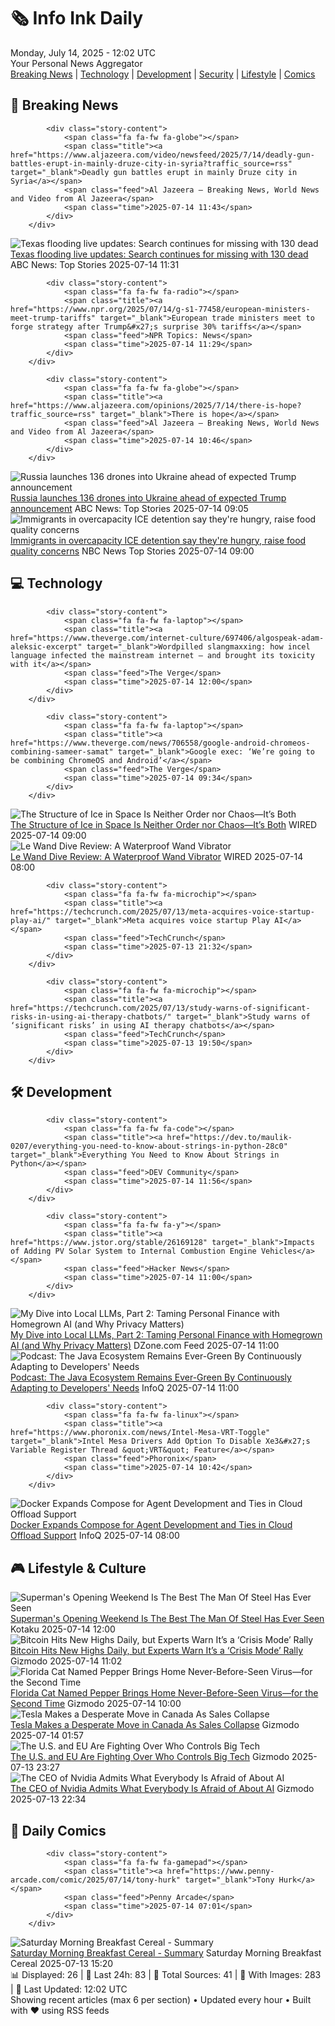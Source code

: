 <!-- Processing 54 RSS feeds at 2025-07-14 12:02:13 UTC -->
<!-- Processing: Garfield -->
<!-- Processing: Cyanide & Happiness -->
<!-- Processing: Girl Genius -->
<!-- Processing: Dinosaur Comics -->
<!-- Processing: CNN Breaking News -->
<!-- Processing: Al Jazeera Breaking News -->
<!-- Processing: NPR News -->
<!-- Processing: CBC News -->
<!-- Error processing https://rss.cbc.ca/lineup/topstories.xml: The read operation timed out -->
<!-- Processing: Reuters Top News -->
<!-- Processing: ABC News Breaking -->
<!-- Processing: NBC News Breaking -->
<!-- Processing: Guardian World News -->
<!-- Processing: Sky News World -->
<!-- Processing: The Verge -->
<!-- Processing: O'Reilly Radar -->
<!-- Processing: Slashdot -->
<!-- Processing: Lobsters Python -->
<!-- Processing: Hacker News -->
<!-- Processing: Dev.to -->
<!-- Processing: It's FOSS -->
<!-- Error processing https://itsfoss.com/rss/: The read operation timed out -->
<!-- Processing: Linux.com -->
<!-- Processing: GitHub Blog -->
<!-- Processing: GitLab Blog -->
<!-- Processing: DZone -->
<!-- Processing: Gizmodo -->
<!-- Processing: Kotaku -->
<!-- Processing: Boing Boing -->
<!-- Error processing https://feeds.boingboing.net/boingboing/iBag: The read operation timed out -->
<!-- Processing: Krebs on Security -->
<!-- Generated 11 new posts out of 28 feeds processed -->
<div class="newspaper-header">
    <h1 class="newspaper-title">🗞️ Info Ink Daily</h1>
    <div class="newspaper-date">Monday, July 14, 2025 - 12:02 UTC</div>
    <div class="newspaper-subtitle">Your Personal News Aggregator</div>
</div>

<div class="newspaper-nav">
    <a href="#breaking">Breaking News</a> |
    <a href="#tech">Technology</a> |
    <a href="#dev">Development</a> |
    <a href="#security">Security</a> |
    <a href="#lifestyle">Lifestyle</a> |
    <a href="#webcomics">Comics</a>
</div>

<div class="news-section breaking-news" id="breaking">
<h2 class="section-header">🚨 Breaking News</h2>
<div class="stories-container">
<div class="story">
            
            <div class="story-content">
                <span class="fa fa-fw fa-globe"></span>
                <span class="title"><a href="https://www.aljazeera.com/video/newsfeed/2025/7/14/deadly-gun-battles-erupt-in-mainly-druze-city-in-syria?traffic_source=rss" target="_blank">Deadly gun battles erupt in mainly Druze city in Syria</a></span>
                <span class="feed">Al Jazeera – Breaking News, World News and Video from Al Jazeera</span>
                <span class="time">2025-07-14 11:43</span>
            </div>
        </div>
<div class="story">
            <img src="https://s.abcnews.com/images/US/kerrville-main_1752484263760_hpMain_4x3t_384.jpg" alt="Texas flooding live updates: Search continues for missing with 130 dead" class="story-image" loading="lazy" onerror="this.style.display='none'">
            <div class="story-content">
                <span class="fa fa-fw fa-tv"></span>
                <span class="title"><a href="https://abcnews.go.com/US/live-updates/texas-flooding-live-updates/?id=123729682" target="_blank">Texas flooding live updates: Search continues for missing with 130 dead</a></span>
                <span class="feed">ABC News: Top Stories</span>
                <span class="time">2025-07-14 11:31</span>
            </div>
        </div>
<div class="story">
            
            <div class="story-content">
                <span class="fa fa-fw fa-radio"></span>
                <span class="title"><a href="https://www.npr.org/2025/07/14/g-s1-77458/european-ministers-meet-trump-tariffs" target="_blank">European trade ministers meet to forge strategy after Trump&#x27;s surprise 30% tariffs</a></span>
                <span class="feed">NPR Topics: News</span>
                <span class="time">2025-07-14 11:29</span>
            </div>
        </div>
<div class="story">
            
            <div class="story-content">
                <span class="fa fa-fw fa-globe"></span>
                <span class="title"><a href="https://www.aljazeera.com/opinions/2025/7/14/there-is-hope?traffic_source=rss" target="_blank">There is hope</a></span>
                <span class="feed">Al Jazeera – Breaking News, World News and Video from Al Jazeera</span>
                <span class="time">2025-07-14 10:46</span>
            </div>
        </div>
<div class="story">
            <img src="https://s.abcnews.com/images/International/Ukraine-firefighters-DB-250714_1752482977293_hpMain_4x3t_384.jpg" alt="Russia launches 136 drones into Ukraine ahead of expected Trump announcement" class="story-image" loading="lazy" onerror="this.style.display='none'">
            <div class="story-content">
                <span class="fa fa-fw fa-tv"></span>
                <span class="title"><a href="https://abcnews.go.com/International/russia-launches-136-drones-ukraine-ahead-expected-trump/story?id=123729140" target="_blank">Russia launches 136 drones into Ukraine ahead of expected Trump announcement</a></span>
                <span class="feed">ABC News: Top Stories</span>
                <span class="time">2025-07-14 09:05</span>
            </div>
        </div>
<div class="story">
            <img src="https://media-cldnry.s-nbcnews.com/image/upload/t_fit_1500w/rockcms/2025-07/250701-ice-detention-center-kitchen-2019-se-414p-503609.jpg" alt="Immigrants in overcapacity ICE detention say they&#x27;re hungry, raise food quality concerns" class="story-image" loading="lazy" onerror="this.style.display='none'">
            <div class="story-content">
                <span class="fa fa-fw fa-broadcast-tower"></span>
                <span class="title"><a href="https://www.nbcnews.com/news/us-news/immigrants-overcapacity-ice-detention-say-hungry-raise-food-quality-co-rcna214193" target="_blank">Immigrants in overcapacity ICE detention say they&#x27;re hungry, raise food quality concerns</a></span>
                <span class="feed">NBC News Top Stories</span>
                <span class="time">2025-07-14 09:00</span>
            </div>
        </div>
</div>
</div>
<div class="news-section tech-news" id="tech">
<h2 class="section-header">💻 Technology</h2>
<div class="stories-container">
<div class="story">
            
            <div class="story-content">
                <span class="fa fa-fw fa-laptop"></span>
                <span class="title"><a href="https://www.theverge.com/internet-culture/697406/algospeak-adam-aleksic-excerpt" target="_blank">Wordpilled slangmaxxing: how incel language infected the mainstream internet — and brought its toxicity with it</a></span>
                <span class="feed">The Verge</span>
                <span class="time">2025-07-14 12:00</span>
            </div>
        </div>
<div class="story">
            
            <div class="story-content">
                <span class="fa fa-fw fa-laptop"></span>
                <span class="title"><a href="https://www.theverge.com/news/706558/google-android-chromeos-combining-sameer-samat" target="_blank">Google exec: ‘We’re going to be combining ChromeOS and Android’</a></span>
                <span class="feed">The Verge</span>
                <span class="time">2025-07-14 09:34</span>
            </div>
        </div>
<div class="story">
            <img src="https://media.wired.com/photos/686d0d8d664ea88a108c8153/master/pass/GettyImages-1217774642.jpg" alt="The Structure of Ice in Space Is Neither Order nor Chaos—It’s Both" class="story-image" loading="lazy" onerror="this.style.display='none'">
            <div class="story-content">
                <span class="fa fa-fw fa-bolt"></span>
                <span class="title"><a href="https://www.wired.com/story/space-ice-structure-order-chaos/" target="_blank">The Structure of Ice in Space Is Neither Order nor Chaos—It’s Both</a></span>
                <span class="feed">WIRED</span>
                <span class="time">2025-07-14 09:00</span>
            </div>
        </div>
<div class="story">
            <img src="https://media.wired.com/photos/687173733bbe2f34f11867ea/master/pass/Review-%20Le%20Wand%20Dive.png" alt="Le Wand Dive Review: A Waterproof Wand Vibrator" class="story-image" loading="lazy" onerror="this.style.display='none'">
            <div class="story-content">
                <span class="fa fa-fw fa-bolt"></span>
                <span class="title"><a href="https://www.wired.com/review/le-wand-dive/" target="_blank">Le Wand Dive Review: A Waterproof Wand Vibrator</a></span>
                <span class="feed">WIRED</span>
                <span class="time">2025-07-14 08:00</span>
            </div>
        </div>
<div class="story">
            
            <div class="story-content">
                <span class="fa fa-fw fa-microchip"></span>
                <span class="title"><a href="https://techcrunch.com/2025/07/13/meta-acquires-voice-startup-play-ai/" target="_blank">Meta acquires voice startup Play AI</a></span>
                <span class="feed">TechCrunch</span>
                <span class="time">2025-07-13 21:32</span>
            </div>
        </div>
<div class="story">
            
            <div class="story-content">
                <span class="fa fa-fw fa-microchip"></span>
                <span class="title"><a href="https://techcrunch.com/2025/07/13/study-warns-of-significant-risks-in-using-ai-therapy-chatbots/" target="_blank">Study warns of ‘significant risks’ in using AI therapy chatbots</a></span>
                <span class="feed">TechCrunch</span>
                <span class="time">2025-07-13 19:50</span>
            </div>
        </div>
</div>
</div>
<div class="news-section dev-news" id="dev">
<h2 class="section-header">🛠️ Development</h2>
<div class="stories-container">
<div class="story">
            
            <div class="story-content">
                <span class="fa fa-fw fa-code"></span>
                <span class="title"><a href="https://dev.to/maulik-0207/everything-you-need-to-know-about-strings-in-python-28c0" target="_blank">Everything You Need to Know About Strings in Python</a></span>
                <span class="feed">DEV Community</span>
                <span class="time">2025-07-14 11:56</span>
            </div>
        </div>
<div class="story">
            
            <div class="story-content">
                <span class="fa fa-fw fa-y"></span>
                <span class="title"><a href="https://www.jstor.org/stable/26169128" target="_blank">Impacts of Adding PV Solar System to Internal Combustion Engine Vehicles</a></span>
                <span class="feed">Hacker News</span>
                <span class="time">2025-07-14 11:00</span>
            </div>
        </div>
<div class="story">
            <img src="https://dz2cdn1.dzone.com/thumbnail?fid=18508010&w=600" alt="My Dive into Local LLMs, Part 2: Taming Personal Finance with Homegrown AI (and Why Privacy Matters)" class="story-image" loading="lazy" onerror="this.style.display='none'">
            <div class="story-content">
                <span class="fa fa-fw fa-newspaper"></span>
                <span class="title"><a href="https://dzone.com/articles/local-llm-finance-tracker" target="_blank">My Dive into Local LLMs, Part 2: Taming Personal Finance with Homegrown AI (and Why Privacy Matters)</a></span>
                <span class="feed">DZone.com Feed</span>
                <span class="time">2025-07-14 11:00</span>
            </div>
        </div>
<div class="story">
            <img src="https://res.infoq.com/podcasts/java-ecosystem-continuously-adapting-developers/en/smallimage/the-infoq-podcast-logo-thumbnail-1750234518419.jpg" alt="Podcast: The Java Ecosystem Remains Ever-Green By Continuously Adapting to Developers&#x27; Needs" class="story-image" loading="lazy" onerror="this.style.display='none'">
            <div class="story-content">
                <span class="fa fa-fw fa-info-circle"></span>
                <span class="title"><a href="https://www.infoq.com/podcasts/java-ecosystem-continuously-adapting-developers/?utm_campaign=infoq_content&utm_source=infoq&utm_medium=feed&utm_term=global" target="_blank">Podcast: The Java Ecosystem Remains Ever-Green By Continuously Adapting to Developers&#x27; Needs</a></span>
                <span class="feed">InfoQ</span>
                <span class="time">2025-07-14 11:00</span>
            </div>
        </div>
<div class="story">
            
            <div class="story-content">
                <span class="fa fa-fw fa-linux"></span>
                <span class="title"><a href="https://www.phoronix.com/news/Intel-Mesa-VRT-Toggle" target="_blank">Intel Mesa Drivers Add Option To Disable Xe3&#x27;s Variable Register Thread &quot;VRT&quot; Feature</a></span>
                <span class="feed">Phoronix</span>
                <span class="time">2025-07-14 10:42</span>
            </div>
        </div>
<div class="story">
            <img src="https://res.infoq.com/news/2025/07/docker-compose-agent-gpu-offload/en/headerimage/docker-compose-agents-1752478525499.jpeg" alt="Docker Expands Compose for Agent Development and Ties in Cloud Offload Support" class="story-image" loading="lazy" onerror="this.style.display='none'">
            <div class="story-content">
                <span class="fa fa-fw fa-info-circle"></span>
                <span class="title"><a href="https://www.infoq.com/news/2025/07/docker-compose-agent-gpu-offload/?utm_campaign=infoq_content&utm_source=infoq&utm_medium=feed&utm_term=global" target="_blank">Docker Expands Compose for Agent Development and Ties in Cloud Offload Support</a></span>
                <span class="feed">InfoQ</span>
                <span class="time">2025-07-14 08:00</span>
            </div>
        </div>
</div>
</div>
<div class="news-section lifestyle-news" id="lifestyle">
<h2 class="section-header">🎮 Lifestyle & Culture</h2>
<div class="stories-container">
<div class="story">
            <img src="https://i.kinja-img.com/image/upload/c_fit,q_80,w_636/bf19df8f0888f659c45b0e46cc8e6e1c.jpg" alt="Superman&#x27;s Opening Weekend Is The Best The Man Of Steel Has Ever Seen" class="story-image" loading="lazy" onerror="this.style.display='none'">
            <div class="story-content">
                <span class="fa fa-fw fa-gamepad"></span>
                <span class="title"><a href="https://kotaku.com/superman-james-gunn-opening-weekend-box-office-1851786190" target="_blank">Superman&#x27;s Opening Weekend Is The Best The Man Of Steel Has Ever Seen</a></span>
                <span class="feed">Kotaku</span>
                <span class="time">2025-07-14 12:00</span>
            </div>
        </div>
<div class="story">
            <img src="https://gizmodo.com/app/uploads/2023/08/3a333dc0a73e33c91134114af055080b.jpg" alt="Bitcoin Hits New Highs Daily, but Experts Warn It’s a ‘Crisis Mode’ Rally" class="story-image" loading="lazy" onerror="this.style.display='none'">
            <div class="story-content">
                <span class="fa fa-fw fa-computer"></span>
                <span class="title"><a href="https://gizmodo.com/bitcoin-hits-new-highs-daily-but-experts-warn-its-a-crisis-mode-rally-2000628749" target="_blank">Bitcoin Hits New Highs Daily, but Experts Warn It’s a ‘Crisis Mode’ Rally</a></span>
                <span class="feed">Gizmodo</span>
                <span class="time">2025-07-14 11:02</span>
            </div>
        </div>
<div class="story">
            <img src="https://gizmodo.com/app/uploads/2025/07/PepperTheScienceCat.jpg" alt="Florida Cat Named Pepper Brings Home Never-Before-Seen Virus—for the Second Time" class="story-image" loading="lazy" onerror="this.style.display='none'">
            <div class="story-content">
                <span class="fa fa-fw fa-computer"></span>
                <span class="title"><a href="https://gizmodo.com/florida-cat-uncovers-never-before-seen-virus-again-2000628206" target="_blank">Florida Cat Named Pepper Brings Home Never-Before-Seen Virus—for the Second Time</a></span>
                <span class="feed">Gizmodo</span>
                <span class="time">2025-07-14 10:00</span>
            </div>
        </div>
<div class="story">
            <img src="https://gizmodo.com/app/uploads/2024/04/185350d7ff77f575b3c2c76a9e889b26.jpg" alt="Tesla Makes a Desperate Move in Canada As Sales Collapse" class="story-image" loading="lazy" onerror="this.style.display='none'">
            <div class="story-content">
                <span class="fa fa-fw fa-computer"></span>
                <span class="title"><a href="https://gizmodo.com/tesla-makes-a-desperate-move-in-canada-as-sales-collapse-2000628708" target="_blank">Tesla Makes a Desperate Move in Canada As Sales Collapse</a></span>
                <span class="feed">Gizmodo</span>
                <span class="time">2025-07-14 01:57</span>
            </div>
        </div>
<div class="story">
            <img src="https://gizmodo.com/app/uploads/2025/05/Donald-Trump-alabama-may-1-2025.jpg" alt="The U.S. and EU Are Fighting Over Who Controls Big Tech" class="story-image" loading="lazy" onerror="this.style.display='none'">
            <div class="story-content">
                <span class="fa fa-fw fa-computer"></span>
                <span class="title"><a href="https://gizmodo.com/the-u-s-and-eu-are-fighting-over-who-controls-big-tech-2000628704" target="_blank">The U.S. and EU Are Fighting Over Who Controls Big Tech</a></span>
                <span class="feed">Gizmodo</span>
                <span class="time">2025-07-13 23:27</span>
            </div>
        </div>
<div class="story">
            <img src="https://gizmodo.com/app/uploads/2025/01/Nvidia-CEO-Jensen-Huang-RTX-50-Series-GPU-1.jpg" alt="The CEO of Nvidia Admits What Everybody Is Afraid of About AI" class="story-image" loading="lazy" onerror="this.style.display='none'">
            <div class="story-content">
                <span class="fa fa-fw fa-computer"></span>
                <span class="title"><a href="https://gizmodo.com/the-ceo-of-nvidia-admits-what-everybody-is-afraid-of-about-ai-2000628701" target="_blank">The CEO of Nvidia Admits What Everybody Is Afraid of About AI</a></span>
                <span class="feed">Gizmodo</span>
                <span class="time">2025-07-13 22:34</span>
            </div>
        </div>
</div>
</div>
<div class="news-section webcomics-section" id="webcomics">
<h2 class="section-header">🎨 Daily Comics</h2>
<div class="stories-container">
<div class="story">
            
            <div class="story-content">
                <span class="fa fa-fw fa-gamepad"></span>
                <span class="title"><a href="https://www.penny-arcade.com/comic/2025/07/14/tony-hurk" target="_blank">Tony Hurk</a></span>
                <span class="feed">Penny Arcade</span>
                <span class="time">2025-07-14 07:01</span>
            </div>
        </div>
<div class="story">
            <img src="https://www.smbc-comics.com/comics/1752300534-20250713.png" alt="Saturday Morning Breakfast Cereal - Summary" class="story-image" loading="lazy" onerror="this.style.display='none'">
            <div class="story-content">
                <span class="fa fa-fw fa-smile"></span>
                <span class="title"><a href="https://www.smbc-comics.com/comic/summary" target="_blank">Saturday Morning Breakfast Cereal - Summary</a></span>
                <span class="feed">Saturday Morning Breakfast Cereal</span>
                <span class="time">2025-07-13 15:20</span>
            </div>
        </div>
</div>
</div>

<div class="newspaper-footer">
    <div class="stats">
        📊 Displayed: 26 | 📅 Last 24h: 83 | 📡 Total Sources: 41 | 📸 With Images: 283 |
        🔄 Last Updated: 12:02 UTC
    </div>
    <div class="footer-note">
        Showing recent articles (max 6 per section) • Updated every hour • Built with ❤️ using RSS feeds
    </div>
</div>
